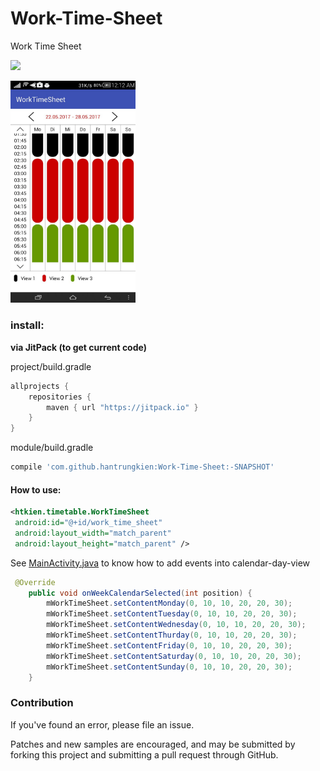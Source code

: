 # Work-Time-Sheet
Work Time Sheet

[![](https://jitpack.io/v/hantrungkien/Work-Time-Sheet.svg)](https://jitpack.io/#hantrungkien/Work-Time-Sheet)

<a><img src="./image/screenshot.jpg" width="200"></a>

### install:

**via JitPack (to get current code)**

project/build.gradle
````gradle
allprojects {
    repositories {
        maven { url "https://jitpack.io" }
    }
}
````
module/build.gradle
````gradle
compile 'com.github.hantrungkien:Work-Time-Sheet:-SNAPSHOT'
````

#### How to use:

````xml
<htkien.timetable.WorkTimeSheet
 android:id="@+id/work_time_sheet"
 android:layout_width="match_parent"
 android:layout_height="match_parent" />
````

See [MainActivity.java](https://github.com/hantrungkien/Work-Time-Sheet/blob/master/app/src/main/java/htkien/worktimesheet/MainActivity.java) to know how to add events into calendar-day-view

````Java
 @Override
    public void onWeekCalendarSelected(int position) {
        mWorkTimeSheet.setContentMonday(0, 10, 10, 20, 20, 30);
        mWorkTimeSheet.setContentTuesday(0, 10, 10, 20, 20, 30);
        mWorkTimeSheet.setContentWednesday(0, 10, 10, 20, 20, 30);
        mWorkTimeSheet.setContentThurday(0, 10, 10, 20, 20, 30);
        mWorkTimeSheet.setContentFriday(0, 10, 10, 20, 20, 30);
        mWorkTimeSheet.setContentSaturday(0, 10, 10, 20, 20, 30);
        mWorkTimeSheet.setContentSunday(0, 10, 10, 20, 20, 30);
    }
````

### Contribution

If you've found an error, please file an issue.

Patches and new samples are encouraged, and may be submitted by forking this project and submitting a pull request through GitHub.
